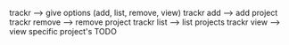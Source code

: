 trackr --> give options (add, list, remove, view)
trackr add --> add project
trackr remove --> remove project
trackr list --> list projects
trackr view <PROJECT> --> view specific project's TODO
